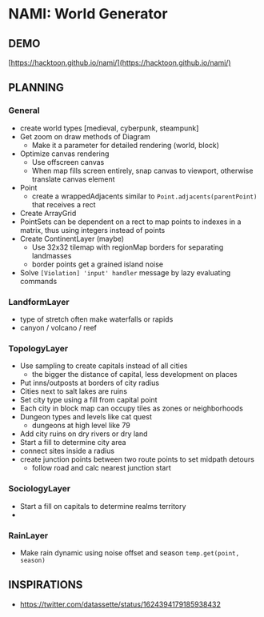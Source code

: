 # NAMI: World Generator

## DEMO

[https://hacktoon.github.io/nami/](https://hacktoon.github.io/nami/)


## PLANNING

### General
- create world types [medieval, cyberpunk, steampunk]
- Get zoom on draw methods of Diagram
	- Make it a parameter for detailed rendering (world, block)
- Optimize canvas rendering
	- Use offscreen canvas
	- When map fills screen entirely, snap canvas to viewport,
    	otherwise translate canvas element
- Point
  - create a wrappedAdjacents similar to `Point.adjacents(parentPoint)` that receives a rect
- Create ArrayGrid
- PointSets can be dependent on a rect to map points to indexes in a matrix, thus using integers instead of points
- Create ContinentLayer (maybe)
  - Use 32x32 tilemap with regionMap borders for separating landmasses
  - border points get a grained island noise
- Solve `[Violation] 'input' handler` message by lazy evaluating commands


### LandformLayer
  - type of stretch often make waterfalls or rapids
  - canyon / volcano / reef


### TopologyLayer
- Use sampling to create capitals instead of all cities
  - the bigger the distance of capital, less development on places
- Put inns/outposts at borders of city radius
- Cities next to salt lakes are ruins
- Set city type using a fill from capital point
- Each city in block map can occupy tiles as zones or neighborhoods
- Dungeon types and levels like cat quest
  - dungeons at high level like 79
- Add city ruins on dry rivers or dry land
- Start a fill to determine city area
- connect sites inside a radius
- create junction points between two route points to set midpath detours
  - follow road and calc nearest junction start


### SociologyLayer
- Start a fill on capitals to determine realms territory
-


### RainLayer
- Make rain dynamic using noise offset and season `temp.get(point, season)`


## INSPIRATIONS
- https://twitter.com/datassette/status/1624394179185938432

